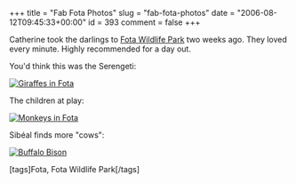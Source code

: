 +++
title = "Fab Fota Photos"
slug = "fab-fota-photos"
date = "2006-08-12T09:45:33+00:00"
id = 393
comment = false
+++

Catherine took the darlings to [Fota Wildlife Park](http://www.fotawildlife.ie/) two weeks ago. They loved every minute. Highly recommended for a day out.

You'd think this was the Serengeti:

[![Giraffes in Fota](http://static.flickr.com/58/213054657_2f4e57ffcd.jpg)](http://www.flickr.com/photos/bandon1/213054657/ "Photo Sharing")

The children at play:

[![Monkeys in Fota](http://static.flickr.com/85/213055061_2ae345c34c.jpg)](http://www.flickr.com/photos/bandon1/213055061/ "Photo Sharing")

Sibéal finds more "cows":

[![Buffalo Bison](http://static.flickr.com/76/213058047_6263ff5638.jpg)](http://www.flickr.com/photos/bandon1/213058047/ "Photo Sharing")

[tags]Fota, Fota Wildlife Park[/tags]
